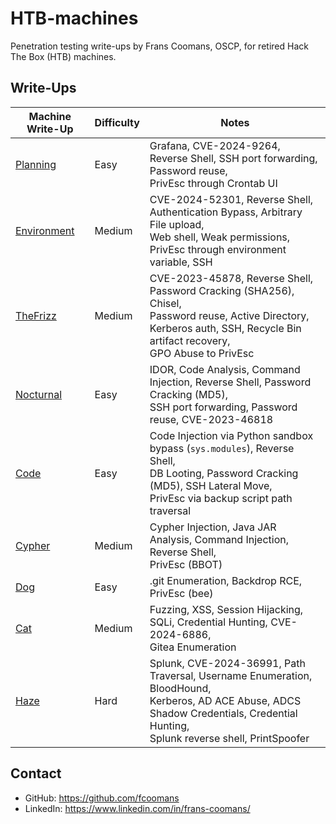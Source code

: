 # HTB-machines

Penetration testing write-ups by Frans Coomans, OSCP, for retired Hack The Box (HTB) machines. 

## Write-Ups

| Machine Write-Up                     | Difficulty | Notes                                                                                                                                                                                     |
| ------------------------------------ | ---------- | ----------------------------------------------------------------------------------------------------------------------------------------------------------------------------------------- |
| [Planning](Planning/README.md)       | Easy       | Grafana, CVE-2024-9264, Reverse Shell, SSH port forwarding, Password reuse, <br>PrivEsc through Crontab UI                                                                                |
| [Environment](Environment/README.md) | Medium     | CVE-2024-52301, Reverse Shell, Authentication Bypass, Arbitrary File upload,<br>Web shell, Weak permissions, PrivEsc through environment variable, SSH                                    |
| [TheFrizz](TheFrizz/README.md)       | Medium     | CVE-2023-45878, Reverse Shell, Password Cracking (SHA256), Chisel, <br>Password reuse, Active Directory, Kerberos auth, SSH, Recycle Bin artifact recovery,<br>GPO Abuse to PrivEsc       |
| [Nocturnal](Nocturnal/README.md)     | Easy       | IDOR, Code Analysis, Command Injection, Reverse Shell, Password Cracking (MD5), <br>SSH port forwarding, Password reuse, CVE-2023-46818                                                   |
| [Code](Code/README.md)               | Easy       | Code Injection via Python sandbox bypass (`sys.modules`), Reverse Shell, <br>DB Looting, Password Cracking (MD5), SSH Lateral Move, <br>PrivEsc via backup script path traversal          |
| [Cypher](Cypher/README.md)           | Medium     | Cypher Injection, Java JAR Analysis, Command Injection, Reverse Shell, <br>PrivEsc (BBOT)                                                                                                 |
| [Dog](Dog/README.md)                 | Easy       | .git Enumeration, Backdrop RCE, PrivEsc (bee)                                                                                                                                             |
| [Cat](Cat/README.md)                 | Medium     | Fuzzing, XSS, Session Hijacking, SQLi, Credential Hunting, CVE-2024-6886, <br>Gitea Enumeration                                                                                           |
| [Haze](Haze/README.md)               | Hard       | Splunk, CVE-2024-36991, Path Traversal, Username Enumeration, BloodHound,  <br>Kerberos, AD ACE Abuse, ADCS Shadow Credentials, Credential Hunting,<br>Splunk reverse shell, PrintSpoofer |

## Contact

- GitHub: https://github.com/fcoomans
- LinkedIn: https://www.linkedin.com/in/frans-coomans/